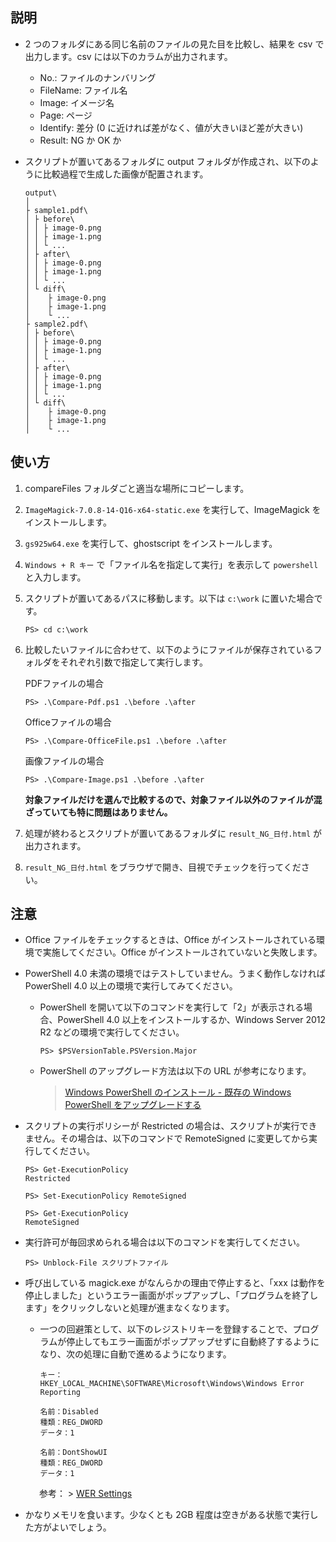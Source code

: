 
## 説明

- 2 つのフォルダにある同じ名前のファイルの見た目を比較し、結果を csv で出力します。csv には以下のカラムが出力されます。

  - No.: ファイルのナンバリング
  - FileName: ファイル名
  - Image: イメージ名
  - Page: ページ
  - Identify: 差分 (0 に近ければ差がなく、値が大きいほど差が大きい)
  - Result: NG か OK か

- スクリプトが置いてあるフォルダに output フォルダが作成され、以下のように比較過程で生成した画像が配置されます。

  ```
  output\
  │
  ├ sample1.pdf\
  │ ├ before\
  │ │ ├ image-0.png
  │ │ ├ image-1.png
  │ │ └ ...
  │ ├ after\
  │ │ ├ image-0.png
  │ │ ├ image-1.png
  │ │ └ ...
  │ └ diff\
  │    ├ image-0.png
  │    ├ image-1.png
  │    └ ...
  ├ sample2.pdf\
  │ ├ before\
  │ │ ├ image-0.png
  │ │ ├ image-1.png
  │ │ └ ...
  │ ├ after\
  │ │ ├ image-0.png
  │ │ ├ image-1.png
  │ │ └ ...
  │ └ diff\
  │    ├ image-0.png
  │    ├ image-1.png
  │    └ ...
  ```

## 使い方

1. compareFiles フォルダごと適当な場所にコピーします。

1. `ImageMagick-7.0.8-14-Q16-x64-static.exe` を実行して、ImageMagick をインストールします。

1. `gs925w64.exe` を実行して、ghostscript をインストールします。

1. `Windows + R キー` で「ファイル名を指定して実行」を表示して `powershell` と入力します。

1. スクリプトが置いてあるパスに移動します。以下は `c:\work` に置いた場合です。

   ```
   PS> cd c:\work
   ```

1. 比較したいファイルに合わせて、以下のようにファイルが保存されているフォルダをそれぞれ引数で指定して実行します。

   PDFファイルの場合
   ```
   PS> .\Compare-Pdf.ps1 .\before .\after
   ```
   Officeファイルの場合
   ```
   PS> .\Compare-OfficeFile.ps1 .\before .\after
   ```
   画像ファイルの場合
   ```
   PS> .\Compare-Image.ps1 .\before .\after
   ```
   **対象ファイルだけを選んで比較するので、対象ファイル以外のファイルが混ざっていても特に問題はありません。**

1. 処理が終わるとスクリプトが置いてあるフォルダに `result_NG_日付.html` が出力されます。

1. `result_NG_日付.html` をブラウザで開き、目視でチェックを行ってください。


## 注意

- Office ファイルをチェックするときは、Office がインストールされている環境で実施してください。Office がインストールされていないと失敗します。

- PowerShell 4.0 未満の環境ではテストしていません。うまく動作しなければ PowerShell 4.0 以上の環境で実行してみてください。

  - PowerShell を開いて以下のコマンドを実行して「2」が表示される場合、PowerShell 4.0 以上をインストールするか、Windows Server 2012 R2 などの環境で実行してください。

    ```
    PS> $PSVersionTable.PSVersion.Major
    ```
  - PowerShell のアップグレード方法は以下の URL が参考になります。

    > [Windows PowerShell のインストール - 既存の Windows PowerShell をアップグレードする](https://docs.microsoft.com/ja-jp/powershell/scripting/setup/installing-windows-powershell?view=powershell-6#upgrading-existing-windows-powershell)


- スクリプトの実行ポリシーが Restricted の場合は、スクリプトが実行できません。その場合は、以下のコマンドで RemoteSigned に変更してから実行してください。

  ```
  PS> Get-ExecutionPolicy
  Restricted
  
  PS> Set-ExecutionPolicy RemoteSigned
  
  PS> Get-ExecutionPolicy
  RemoteSigned
  ```

- 実行許可が毎回求められる場合は以下のコマンドを実行してください。

  ```
  PS> Unblock-File スクリプトファイル
  ```

- 呼び出している magick.exe がなんらかの理由で停止すると、「xxx は動作を停止しました」というエラー画面がポップアップし、「プログラムを終了します」をクリックしないと処理が進まなくなります。

  - 一つの回避策として、以下のレジストリキーを登録することで、プログラムが停止してもエラー画面がポップアップせずに自動終了するようになり、次の処理に自動で進めるようになります。


    ```
    キー：
    HKEY_LOCAL_MACHINE\SOFTWARE\Microsoft\Windows\Windows Error Reporting

    名前：Disabled
    種類：REG_DWORD
    データ：1

    名前：DontShowUI
    種類：REG_DWORD
    データ：1
    ```
　　
  　参考：
    > [WER Settings](https://docs.microsoft.com/en-us/windows/desktop/wer/wer-settings)

- かなりメモリを食います。少なくとも 2GB 程度は空きがある状態で実行した方がよいでしょう。





